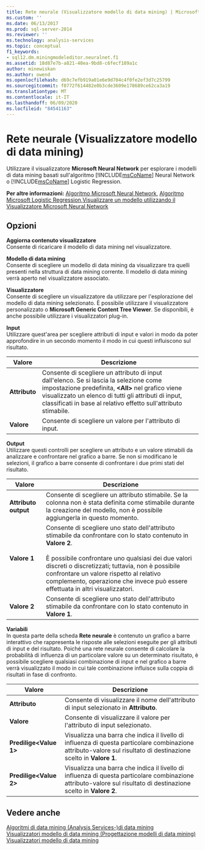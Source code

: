 ```yaml
---
title: Rete neurale (Visualizzatore modello di data mining) | Microsoft Docs
ms.custom: ''
ms.date: 06/13/2017
ms.prod: sql-server-2014
ms.reviewer: ''
ms.technology: analysis-services
ms.topic: conceptual
f1_keywords:
- sql12.dm.miningmodeleditor.neuralnet.f1
ms.assetid: 18d87e7b-a821-40ea-9bd8-c6fecf189a1c
author: minewiskan
ms.author: owend
ms.openlocfilehash: d69c7efb919a01e6e9d704c4f0fe2ef3d7c25799
ms.sourcegitcommit: f0772f614482e0b3cde3609e178689ce62ca3a19
ms.translationtype: MT
ms.contentlocale: it-IT
ms.lasthandoff: 06/09/2020
ms.locfileid: "84541163"
---
```

# <a name="neural-network-mining-model-viewer"></a>Rete neurale (Visualizzatore modello di data mining)
  Utilizzare il visualizzatore **Microsoft Neural Network** per esplorare i modelli di data mining basati sull'algoritmo [!INCLUDE[msCoName](../includes/msconame-md.md)] Neural Network o [!INCLUDE[msCoName](../includes/msconame-md.md)] Logistic Regression.  
  
 **Per altre informazioni:** [Algoritmo Microsoft Neural Network](data-mining/microsoft-neural-network-algorithm.md), [Algoritmo Microsoft Logistic Regression](data-mining/microsoft-logistic-regression-algorithm.md),[Visualizzare un modello utilizzando il Visualizzatore Microsoft Neural Network](data-mining/browse-a-model-using-the-microsoft-neural-network-viewer.md)  
  
## <a name="options"></a>Opzioni  
 **Aggiorna contenuto visualizzatore**  
 Consente di ricaricare il modello di data mining nel visualizzatore.  
  
 **Modello di data mining**  
 Consente di scegliere un modello di data mining da visualizzare tra quelli presenti nella struttura di data mining corrente. Il modello di data mining verrà aperto nel visualizzatore associato.  
  
 **Visualizzatore**  
 Consente di scegliere un visualizzatore da utilizzare per l'esplorazione del modello di data mining selezionato. È possibile utilizzare il visualizzatore personalizzato o **Microsoft Generic Content Tree Viewer**. Se disponibili, è anche possibile utilizzare i visualizzatori plug-in.  
  
 **Input**  
 Utilizzare quest'area per scegliere attributi di input e valori in modo da poter approfondire in un secondo momento il modo in cui questi influiscono sul risultato.  
  
|Valore|Descrizione|  
|-----------|-----------------|  
|**Attributo**|Consente di scegliere un attributo di input dall'elenco. Se si lascia la selezione come impostazione predefinita, **\<All>** nel grafico viene visualizzato un elenco di tutti gli attributi di input, classificati in base al relativo effetto sull'attributo stimabile.|  
|**Valore**|Consente di scegliere un valore per l'attributo di input.|  
  
 **Output**  
 Utilizzare questi controlli per scegliere un attributo e un valore stimabili da analizzare e confrontare nel grafico a barre. Se non si modificano le selezioni, il grafico a barre consente di confrontare i due primi stati del risultato.  
  
|Valore|Descrizione|  
|-----------|-----------------|  
|**Attributo output**|Consente di scegliere un attributo stimabile. Se la colonna non è stata definita come stimabile durante la creazione del modello, non è possibile aggiungerla in questo momento.|  
|**Valore 1**|Consente di scegliere uno stato dell'attributo stimabile da confrontare con lo stato contenuto in **Valore 2**.<br /><br /> È possibile confrontare uno qualsiasi dei due valori discreti o discretizzati; tuttavia, non è possibile confrontare un valore rispetto al relativo complemento, operazione che invece può essere effettuata in altri visualizzatori.|  
|**Valore 2**|Consente di scegliere uno stato dell'attributo stimabile da confrontare con lo stato contenuto in **Valore 1**.|  
  
 **Variabili**  
 In questa parte della scheda **Rete neurale** è contenuto un grafico a barre interattivo che rappresenta le risposte alle selezioni eseguite per gli attributi di input e del risultato. Poiché una rete neurale consente di calcolare la probabilità di influenza di un particolare valore su un determinato risultato, è possibile scegliere qualsiasi combinazione di input e nel grafico a barre verrà visualizzato il modo in cui tale combinazione influisce sulla coppia di risultati in fase di confronto.  
  
|Valore|Descrizione|  
|-----------|-----------------|  
|**Attributo**|Consente di visualizzare il nome dell'attributo di input selezionato in **Attributo**.|  
|**Valore**|Consente di visualizzare il valore per l'attributo di input selezionato.|  
|**Predilige\<Value 1>**|Visualizza una barra che indica il livello di influenza di questa particolare combinazione attributo-valore sul risultato di destinazione scelto in **Valore 1**.|  
|**Predilige\<Value 2>**|Visualizza una barra che indica il livello di influenza di questa particolare combinazione attributo-valore sul risultato di destinazione scelto in **Valore 2**.|  
  
## <a name="see-also"></a>Vedere anche  
 [Algoritmi di data mining &#40;Analysis Services-&#41;di data mining](data-mining/data-mining-algorithms-analysis-services-data-mining.md)   
 [Visualizzatori modello di data mining &#40;Progettazione modelli di data mining&#41;](mining-model-viewers-data-mining-model-designer.md)   
 [Visualizzatori modello di data mining](data-mining/data-mining-model-viewers.md)  
  
  
